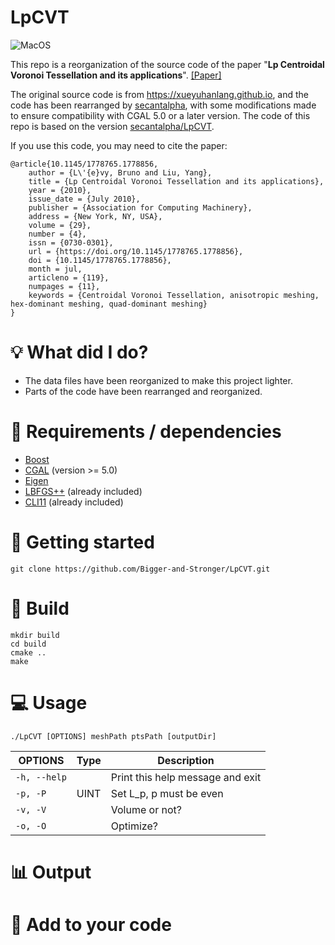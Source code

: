 # LpCVT
![MacOS](https://github.com/Bigger-and-Stronger/LpCVT/actions/workflows/macos-build.yml/badge.svg)

This repo is a reorganization of the source code of the paper "**Lp Centroidal Voronoi Tessellation and its applications**". [[Paper]](https://dl.acm.org/doi/abs/10.1145/1778765.1778856)

The original source code is from https://xueyuhanlang.github.io, and the code has been rearranged by [secantalpha](https://github.com/secantalpha), with some modifications made to ensure compatibility with CGAL 5.0 or a later version. The code of this repo is based on the version [secantalpha/LpCVT](https://github.com/secantalpha/LpCVT).

If you use this code, you may need to cite the paper:

```
@article{10.1145/1778765.1778856,
    author = {L\'{e}vy, Bruno and Liu, Yang},
    title = {Lp Centroidal Voronoi Tessellation and its applications},
    year = {2010},
    issue_date = {July 2010},
    publisher = {Association for Computing Machinery},
    address = {New York, NY, USA},
    volume = {29},
    number = {4},
    issn = {0730-0301},
    url = {https://doi.org/10.1145/1778765.1778856},
    doi = {10.1145/1778765.1778856},
    month = jul,
    articleno = {119},
    numpages = {11},
    keywords = {Centroidal Voronoi Tessellation, anisotropic meshing, hex-dominant meshing, quad-dominant meshing}
}
```

# :bulb: What did I do?
- The data files have been reorganized to make this project lighter.
- Parts of the code have been rearranged and reorganized.

# :link: Requirements / dependencies

- [Boost](https://www.boost.org)
- [CGAL](https://www.cgal.org/index.html) (version >= 5.0)
- [Eigen](https://eigen.tuxfamily.org/index.php?title=Main_Page)
- [LBFGS++](https://github.com/yixuan/LBFGSpp) (already included)
- [CLI11](https://github.com/CLIUtils/CLI11?tab=readme-ov-file#install) (already included)

# :checkered_flag: Getting started

```
git clone https://github.com/Bigger-and-Stronger/LpCVT.git
```

# :hammer: Build

```
mkdir build
cd build
cmake ..
make
```

# :computer: Usage

```
./LpCVT [OPTIONS] meshPath ptsPath [outputDir]
```

| OPTIONS | Type | Description |
| - | - | - |
|  `-h, --help` | | Print this help message and exit |
| `-p, -P` | UINT | Set L_p, p must be even |
| `-v, -V` | | Volume or not? |
| `-o, -O` | | Optimize? |

# :bar_chart: Output

# :children_crossing: Add to your code